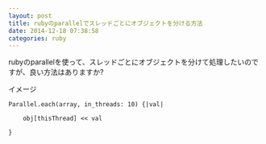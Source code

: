 ```yaml
---
layout: post
title: rubyのparallelでスレッドごとにオブジェクトを分ける方法
date: 2014-12-18 07:38:58
categories: ruby
---
```

<p>rubyのparallelを使って、スレッドごとにオブジェクトを分けて処理したいのですが、良い方法はありますか?</p>

<p>イメージ</p>

<pre><code>Parallel.each(array, in_threads: 10) {|val|

    obj[thisThread] &lt;&lt; val

}
</code></pre>
